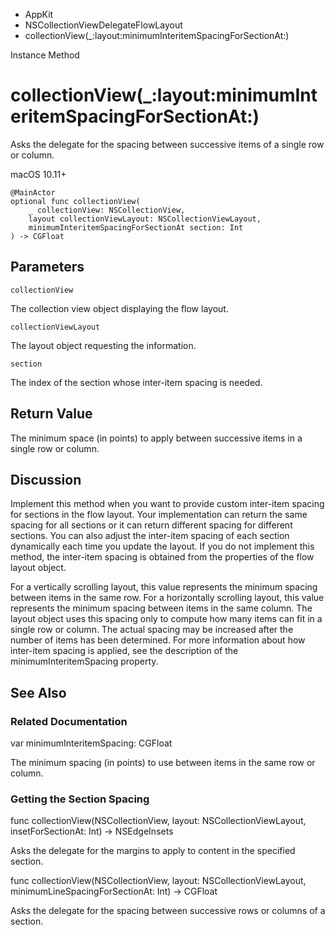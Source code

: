

- AppKit
- NSCollectionViewDelegateFlowLayout
-  collectionView(\_:layout:minimumInteritemSpacingForSectionAt:) 

Instance Method

# collectionView(\_:layout:minimumInteritemSpacingForSectionAt:)

Asks the delegate for the spacing between successive items of a single row or column.

macOS 10.11+

``` source
@MainActor
optional func collectionView(
    _ collectionView: NSCollectionView,
    layout collectionViewLayout: NSCollectionViewLayout,
    minimumInteritemSpacingForSectionAt section: Int
) -> CGFloat
```

## Parameters 

`collectionView`  

The collection view object displaying the flow layout.

`collectionViewLayout`  

The layout object requesting the information.

`section`  

The index of the section whose inter-item spacing is needed.

## Return Value

The minimum space (in points) to apply between successive items in a single row or column.

## Discussion

Implement this method when you want to provide custom inter-item spacing for sections in the flow layout. Your implementation can return the same spacing for all sections or it can return different spacing for different sections. You can also adjust the inter-item spacing of each section dynamically each time you update the layout. If you do not implement this method, the inter-item spacing is obtained from the properties of the flow layout object.

For a vertically scrolling layout, this value represents the minimum spacing between items in the same row. For a horizontally scrolling layout, this value represents the minimum spacing between items in the same column. The layout object uses this spacing only to compute how many items can fit in a single row or column. The actual spacing may be increased after the number of items has been determined. For more information about how inter-item spacing is applied, see the description of the minimumInteritemSpacing property.

## See Also

### Related Documentation

var minimumInteritemSpacing: CGFloat

The minimum spacing (in points) to use between items in the same row or column.

### Getting the Section Spacing

func collectionView(NSCollectionView, layout: NSCollectionViewLayout, insetForSectionAt: Int) -> NSEdgeInsets

Asks the delegate for the margins to apply to content in the specified section.

func collectionView(NSCollectionView, layout: NSCollectionViewLayout, minimumLineSpacingForSectionAt: Int) -> CGFloat

Asks the delegate for the spacing between successive rows or columns of a section.

